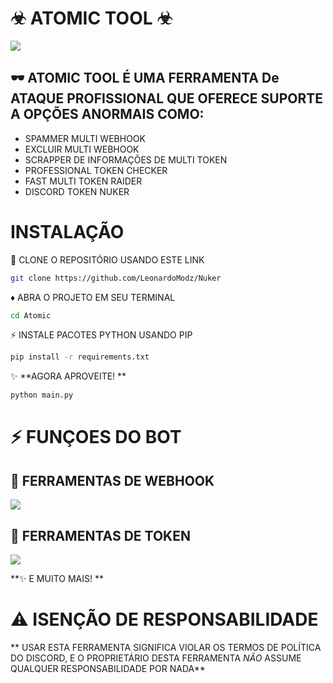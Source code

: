 # ☣︎ ATOMIC TOOL ☣︎
<img src="screenshots/start.png">


## 🕶 ATOMIC TOOL É UMA FERRAMENTA De ATAQUE PROFISSIONAL QUE OFERECE SUPORTE A OPÇÕES ANORMAIS COMO:

- SPAMMER MULTI WEBHOOK
- EXCLUIR MULTI WEBHOOK
- SCRAPPER DE INFORMAÇÕES DE MULTI TOKEN
- PROFESSIONAL TOKEN CHECKER
- FAST MULTI TOKEN RAIDER
- DISCORD TOKEN NUKER
# INSTALAÇÃO 

🔗 CLONE O REPOSITÓRIO USANDO ESTE LINK
```bash
git clone https://github.com/LeonardoModz/Nuker
```

♦ ABRA O PROJETO EM SEU TERMINAL
```bash
cd Atomic
```

⚡ INSTALE PACOTES PYTHON USANDO PIP
```bash
pip install -r requirements.txt
```

✨ **AGORA APROVEITE! **
```bash
python main.py
```

# ⚡ FUNÇOES DO BOT 

## 🔗 FERRAMENTAS DE WEBHOOK
<img src="screenshots/webhooks.png">
<br>

## 💊 FERRAMENTAS DE TOKEN
<img src="screenshots/tokens.png">

<br>


**✨ E MUITO MAIS! **

# ⚠ ISENÇÃO DE RESPONSABILIDADE
** USAR ESTA FERRAMENTA SIGNIFICA VIOLAR OS TERMOS DE POLÍTICA DO DISCORD, E O PROPRIETÁRIO DESTA FERRAMENTA _NÃO_ ASSUME QUALQUER RESPONSABILIDADE POR NADA**
